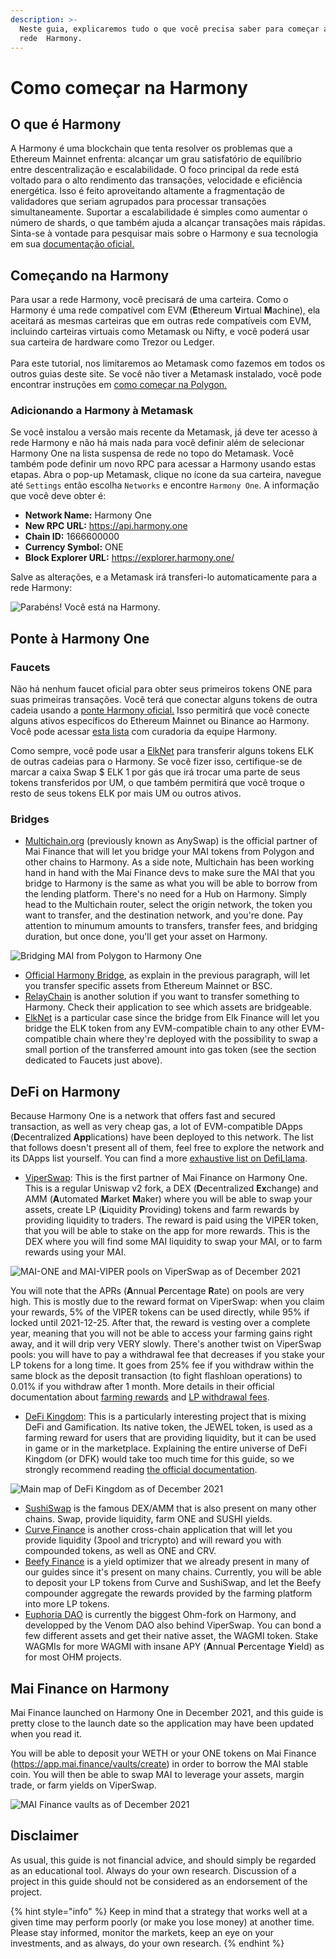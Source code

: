 ```yaml
---
description: >-
  Neste guia, explicaremos tudo o que você precisa saber para começar a usar a
  rede  Harmony.
---
```


# Como começar na Harmony

## O que é Harmony

A Harmony é uma blockchain que tenta resolver os problemas que a Ethereum Mainnet enfrenta: alcançar um grau satisfatório de equilíbrio entre descentralização e escalabilidade. O foco principal da rede está voltado para o alto rendimento das transações, velocidade e eficiência energética. Isso é feito aproveitando altamente a fragmentação de validadores que seriam agrupados para processar transações simultaneamente. Suportar a escalabilidade é simples como aumentar o número de shards, o que também ajuda a alcançar transações mais rápidas. Sinta-se à vontade para pesquisar mais sobre o Harmony e sua tecnologia em sua [documentação oficial.](https://docs.harmony.one/home/general/technology)

## Começando na Harmony

Para usar a rede Harmony, você precisará de uma carteira. Como o Harmony é uma rede compatível com EVM (**E**thereum **V**irtual **M**achine), ela aceitará as mesmas carteiras que em outras rede compatíveis com EVM, incluindo carteiras virtuais como Metamask ou Nifty, e você poderá usar sua carteira de hardware como Trezor ou Ledger. \
\
Para este tutorial, nos limitaremos ao Metamask como fazemos em todos os outros guias deste site. Se você não tiver a Metamask instalado, você pode encontrar instruções em [como começar na Polygon.](../../polygon-tutorials/how-to-get-started-on-polygon.md)

### Adicionando a Harmony à Metamask

Se você instalou a versão mais recente da Metamask, já deve ter acesso à rede Harmony e não há mais nada para você definir além de selecionar Harmony One na lista suspensa de rede no topo do Metamask. Você também pode definir um novo RPC para acessar a Harmony usando estas etapas. Abra o pop-up Metamask, clique no ícone da sua carteira, navegue até `Settings` então escolha `Networks` e encontre `Harmony One`. A informação que você deve obter é:

* **Network Name:** Harmony One
* **New RPC URL:** https://api.harmony.one
* **Chain ID:** 1666600000
* **Currency Symbol:** ONE
* **Block Explorer URL:** https://explorer.harmony.one/

Salve as alterações, e a Metamask irá transferi-lo automaticamente para a rede Harmony:

![Parabéns! Você está na Harmony.](../../.gitbook/assets/Harmony-onboarding-1.png)

## Ponte à Harmony One

### Faucets

Não há nenhum faucet oficial para obter seus primeiros tokens ONE para suas primeiras transações. Você terá que conectar alguns tokens de outra cadeia usando a [ponte Harmony oficial.](https://bridge.harmony.one/erc20) Isso permitirá que você conecte alguns ativos específicos do Ethereum Mainnet ou Binance ao Harmony. Você pode acessar [esta lista](https://docs.harmony.one/home/developers/harmony-stack#bridges-fiat-gateways-exchanges) com curadoria da equipe Harmony.

Como sempre, você pode usar a [ElkNet](https://app.elk.finance/#/elknet) para transferir alguns tokens ELK de outras cadeias para o Harmony. Se você fizer isso, certifique-se de marcar a caixa Swap $ ELK 1 por gás que irá trocar uma parte de seus tokens transferidos por UM, o que também permitirá que você troque o resto de seus tokens ELK por mais UM ou outros ativos.

### Bridges

* [Multichain.org](https://app.multichain.org/#/router) (previously known as AnySwap) is the official partner of Mai Finance that will let you bridge your MAI tokens from Polygon and other chains to Harmony. As a side note, Multichain has been working hand in hand with the Mai Finance devs to make sure the MAI that you bridge to Harmony is the same as what you will be able to borrow from the lending platform. There's no need for a Hub on Harmony. Simply head to the Multichain router, select the origin network, the token you want to transfer, and the destination network, and you're done. Pay attention to minumum amounts to transfers, transfer fees, and bridging duration, but once done, you'll get your asset on Harmony.

![Bridging MAI from Polygon to Harmony One](../../.gitbook/assets/Harmony-onboarding-2.png)

* [Official Harmony Bridge](https://bridge.harmony.one/erc20), as explain in the previous paragraph, will let you transfer specific assets from Ethereum Mainnet or BSC.
* [RelayChain](https://app.relaychain.com/#/cross-chain-bridge-transfer) is another solution if you want to transfer something to Harmony. Check their application to see which assets are bridgeable.
* [ElkNet](https://app.elk.finance/#/elknet) is a particular case since the bridge from Elk Finance will let you bridge the ELK token from any EVM-compatible chain to any other EVM-compatible chain where they're deployed with the possibility to swap a small portion of the transferred amount into gas token (see the section dedicated to Faucets just above).

## DeFi on Harmony

Because Harmony One is a network that offers fast and secured transaction, as well as very cheap gas, a lot of EVM-compatible DApps (**D**ecentralized **App**lications) have been deployed to this network. The list that follows doesn't present all of them, feel free to explore the network and its DApps list yourself. You can find a more [exhaustive list on DefiLlama](https://defillama.com/chain/Harmony).

* [ViperSwap](https://viper.exchange/#/swap): This is the first partner of Mai Finance on Harmony One. This is a regular Uniswap v2 fork, a DEX (**D**ecentralized **Ex**change) and AMM (**A**utomated **M**arket **M**aker) where you will be able to swap your assets, create LP (**L**iquidity **P**roviding) tokens and farm rewards by providing liquidity to traders. The reward is paid using the VIPER token, that you will be able to stake on the app for more rewards. This is the DEX where you will find some MAI liquidity to swap your MAI, or to farm rewards using your MAI.

![MAI-ONE and MAI-VIPER pools on ViperSwap as of December 2021](../../.gitbook/assets/Harmony-onboarding-3.png)

You will note that the APRs (**A**nnual **P**ercentage **R**ate) on pools are very high. This is mostly due to the reward format on ViperSwap: when you claim your rewards, 5% of the VIPER tokens can be used directly, while 95% if locked until 2021-12-25. After that, the reward is vesting over a complete year, meaning that you will not be able to access your farming gains right away, and it will drip very VERY slowly. There's another twist on ViperSwap pools: you will have to pay a withdrawal fee that decreases if you stake your LP tokens for a long time. It goes from 25% fee if you withdraw within the same block as the deposit transaction (to fight flashloan operations) to 0.01% if you withdraw after 1 month. More details in their official documentation about [farming rewards](https://docs.venomdao.org/viper/tokenomics#bbd0) and [LP withdrawal fees](https://docs.venomdao.org/viper/fees).

* [DeFi Kingdom](https://game.defikingdoms.com/#/): This is a particularly interesting project that is mixing DeFi and Gamification. Its native token, the JEWEL token, is used as a farming reward for users that are providing liquidity, but it can be used in game or in the marketplace. Explaining the entire universe of DeFi Kingdom (or DFK) would take too much time for this guide, so we strongly recommend reading [the official documentation](https://docs.defikingdoms.com).

![Main map of DeFi Kingdom as of December 2021](../../.gitbook/assets/Harmony-onboarding-4.png)

* [SushiSwap](https://app.sushi.com) is the famous DEX/AMM that is also present on many other chains. Swap, provide liquidity, farm ONE and SUSHI yields.
* [Curve Finance](https://harmony.curve.fi) is another cross-chain application that will let you provide liquidity (3pool and tricrypto) and will reward you with compounded tokens, as well as ONE and CRV.
* [Beefy Finance](https://app.beefy.finance/#/harmony) is a yield optimizer that we already present in many of our guides since it's present on many chains. Currently, you will be able to deposit your LP tokens from Curve and SushiSwap, and let the Beefy compounder aggregate the rewards provided by the farming platform into more LP tokens.
* [Euphoria DAO](https://app.euphoria.money/#/dashboard) is currently the biggest Ohm-fork on Harmony, and developped by the Venom DAO also behind ViperSwap. You can bond a few different assets and get their native asset, the WAGMI token. Stake WAGMIs for more WAGMI with insane APY (**A**nnual **P**ercentage **Y**ield) as for most OHM projects.

## Mai Finance on Harmony

Mai Finance launched on Harmony One in December 2021, and this guide is pretty close to the launch date so the application may have been updated when you read it.

You will be able to deposit your WETH or your ONE tokens on Mai Finance (https://app.mai.finance/vaults/create) in order to borrow the MAI stable coin. You will then be able to swap MAI to leverage your assets, margin trade, or farm yields on ViperSwap.

![MAI Finance vaults as of December 2021](../../.gitbook/assets/Harmony-onboarding-5.png)

## Disclaimer

As usual, this guide is not financial advice, and should simply be regarded as an educational tool. Always do your own research. Discussion of a project in this guide should not be considered as an endorsement of the project.

{% hint style="info" %}
Keep in mind that a strategy that works well at a given time may perform poorly (or make you lose money) at another time. Please stay informed, monitor the markets, keep an eye on your investments, and as always, do your own research.
{% endhint %}
